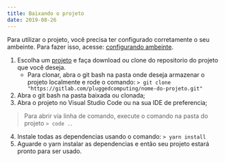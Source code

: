 ```yaml
---
title: Baixando o projeto
date: 2019-08-26
---
```

Para utilizar o projeto, você precisa ter configurado corretamente o seu ambeinte. Para fazer isso, acesse: [configurando ambeinte](https://pluggedcomputing.gitlab.io/post/environment_settings/pre_requirements/).

1. Escolha um [projeto](https://gitlab.com/pluggedcomputing) e faça download ou clone do repositorio do projeto que você deseja.
   * Para clonar, abra o git bash na pasta onde deseja armazenar o projeto localmente e rode o comando: `> git clone "https://gitlab.com/pluggedcomputing/nome-do-projeto.git"`
2. Abra o git bash na pasta baixada ou clonada;
3. Abra o projeto no Visual Studio Code ou na sua IDE de preferencia;
> Para abrir via linha de comando, execute o comando na pasta do projeto `> code .`.
4. Instale todas as dependencias usando o comando: `> yarn install` 
5. Aguarde o yarn instalar as dependencias e então seu projeto estará pronto para ser usado. 